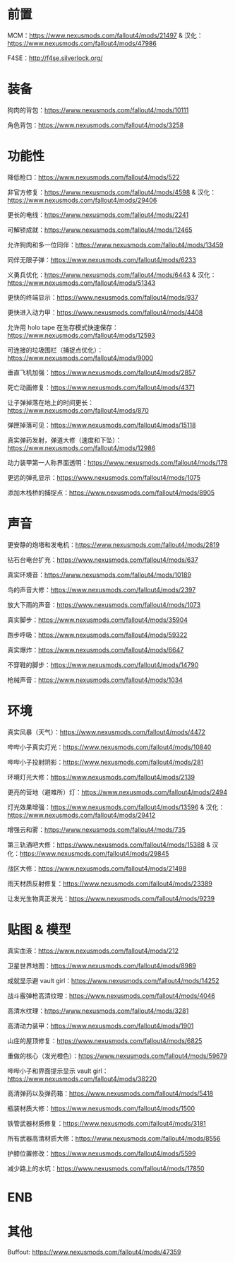 # 前置

MCM：https://www.nexusmods.com/fallout4/mods/21497 & 汉化：https://www.nexusmods.com/fallout4/mods/47986

F4SE：http://f4se.silverlock.org/

# 装备

狗肉的背包：https://www.nexusmods.com/fallout4/mods/10111

角色背包：https://www.nexusmods.com/fallout4/mods/3258

# 功能性

降低枪口：https://www.nexusmods.com/fallout4/mods/522

非官方修复：https://www.nexusmods.com/fallout4/mods/4598 & 汉化：https://www.nexusmods.com/fallout4/mods/29406

更长的电线：https://www.nexusmods.com/fallout4/mods/2241

可解锁成就：https://www.nexusmods.com/fallout4/mods/12465

允许狗肉和多一位同伴：https://www.nexusmods.com/fallout4/mods/13459

同伴无限子弹：https://www.nexusmods.com/fallout4/mods/6233

义勇兵优化：https://www.nexusmods.com/fallout4/mods/6443 & 汉化：https://www.nexusmods.com/fallout4/mods/51343

更快的终端显示：https://www.nexusmods.com/fallout4/mods/937

更快进入动力甲：https://www.nexusmods.com/fallout4/mods/4408

允许用 holo tape 在生存模式快速保存：https://www.nexusmods.com/fallout4/mods/12593

可连接的垃圾围栏（捕捉点优化）：https://www.nexusmods.com/fallout4/mods/9000

垂直飞机加强：https://www.nexusmods.com/fallout4/mods/2857

死亡动画修复：https://www.nexusmods.com/fallout4/mods/4371

让子弹掉落在地上的时间更长：https://www.nexusmods.com/fallout4/mods/870

弹匣掉落可见：https://www.nexusmods.com/fallout4/mods/15118

真实弹药发射，弹道大修（速度和下坠）：https://www.nexusmods.com/fallout4/mods/12986

动力装甲第一人称界面透明：https://www.nexusmods.com/fallout4/mods/178

更远的弹孔显示：https://www.nexusmods.com/fallout4/mods/1075

添加木栈桥的捕捉点：https://www.nexusmods.com/fallout4/mods/8905

# 声音

更安静的炮塔和发电机：https://www.nexusmods.com/fallout4/mods/2819

钻石台电台扩充：https://www.nexusmods.com/fallout4/mods/637

真实环境音：https://www.nexusmods.com/fallout4/mods/10189

鸟的声音大修：https://www.nexusmods.com/fallout4/mods/2397

放大下雨的声音：https://www.nexusmods.com/fallout4/mods/1073

真实脚步：https://www.nexusmods.com/fallout4/mods/35904

跑步呼吸：https://www.nexusmods.com/fallout4/mods/59322

真实爆炸：https://www.nexusmods.com/fallout4/mods/6647

不穿鞋的脚步：https://www.nexusmods.com/fallout4/mods/14790

枪械声音：https://www.nexusmods.com/fallout4/mods/1034

# 环境

真实风暴（天气）：https://www.nexusmods.com/fallout4/mods/4472

哔哔小子真实灯光：https://www.nexusmods.com/fallout4/mods/10840

哔哔小子投射阴影：https://www.nexusmods.com/fallout4/mods/281

环境灯光大修：https://www.nexusmods.com/fallout4/mods/2139

更亮的营地（避难所）灯：https://www.nexusmods.com/fallout4/mods/2494

灯光效果增强：https://www.nexusmods.com/fallout4/mods/13596 & 汉化：https://www.nexusmods.com/fallout4/mods/29412

增强云和雾：https://www.nexusmods.com/fallout4/mods/735

第三轨酒吧大修：https://www.nexusmods.com/fallout4/mods/15388 & 汉化：https://www.nexusmods.com/fallout4/mods/29845

战区大修：https://www.nexusmods.com/fallout4/mods/21498

雨天材质反射修复：https://www.nexusmods.com/fallout4/mods/23389

让发光生物真正发光：https://www.nexusmods.com/fallout4/mods/9239

# 贴图 & 模型

真实血液：https://www.nexusmods.com/fallout4/mods/212

卫星世界地图：https://www.nexusmods.com/fallout4/mods/8989

成就显示避 vault girl：https://www.nexusmods.com/fallout4/mods/14252

战斗霰弹枪高清纹理：https://www.nexusmods.com/fallout4/mods/4046

高清水纹理：https://www.nexusmods.com/fallout4/mods/3281

高清动力装甲：https://www.nexusmods.com/fallout4/mods/1901

山庄的屋顶修复：https://www.nexusmods.com/fallout4/mods/6825

重做的核心（发光橙色）：https://www.nexusmods.com/fallout4/mods/59679

哔哔小子和界面提示显示 vault girl：https://www.nexusmods.com/fallout4/mods/38220

高清弹药以及弹药箱：https://www.nexusmods.com/fallout4/mods/5418

瓶装材质大修：https://www.nexusmods.com/fallout4/mods/1500

铁管武器材质修复：https://www.nexusmods.com/fallout4/mods/3181

所有武器高清材质大修：https://www.nexusmods.com/fallout4/mods/8556

护膝位置修改：https://www.nexusmods.com/fallout4/mods/5599

减少路上的水坑：https://www.nexusmods.com/fallout4/mods/17850

# ENB

# 其他

Buffout: https://www.nexusmods.com/fallout4/mods/47359
